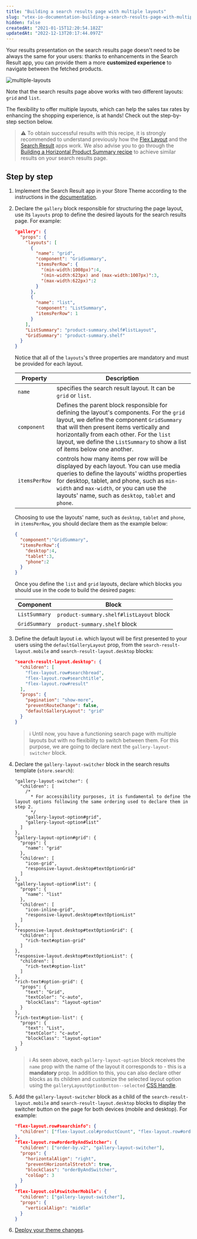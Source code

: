```yaml
---
title: "Building a search results page with multiple layouts"
slug: "vtex-io-documentation-building-a-search-results-page-with-multiple-layouts"
hidden: false
createdAt: "2021-01-15T12:20:54.182Z"
updatedAt: "2022-12-13T20:17:44.097Z"
---
```


Your results presentation on the search results page doesn't need to be always the same for your users: thanks to enhancements in the Search Result app, you can provide them a more **customized experience** to navigate between the fetched products.

![multiple-layouts](https://cdn.jsdelivr.net/gh/vtexdocs/dev-portal-content@main/images/vtex-io-documentation-building-a-search-results-page-with-multiple-layouts-0.png)

Note that the search results page above works with two different layouts: `grid` and `list`.

The flexibility to offer multiple layouts, which can help the sales tax rates by enhancing the shopping experience, is at hands! Check out the step-by-step section below.

> ⚠️ To obtain successful results with this recipe, it is strongly recommended to understand previously how the [Flex Layout](https://developers.vtex.com/docs/apps/vtex.flex-layout) and the [Search Result](https://developers.vtex.com/docs/apps/vtex.search-result) apps work. We also advise you to go through the [Building a Horizontal Product Summary recipe](https://developers.vtex.com/docs/guides/vtex-io-documentation-building-a-horizontal-product-summary) to achieve similar results on your search results page.

## Step by step

1. Implement the Search Result app in your Store Theme according to the instructions in the [documentation](https://developers.vtex.com/docs/apps/vtex.search-result/).
2. Declare the `gallery` block responsible for structuring the page layout, use its `layouts` prop to define the desired layouts for the search results page. For example:

    ```json
    "gallery": {
      "props": {
        "layouts": [
          {
            "name": "grid",
            "component": "GridSummary",
            "itemsPerRow": {
              "(min-width:1008px)":4,
              "(min-width:623px) and (max-width:1007px)":3,
              "(max-width:622px)":2
            }
          },
          {
            "name": "list",
            "component": "ListSummary",
            "itemsPerRow": 1
          }
        ],
        "ListSummary": "product-summary.shelf#listLayout",
        "GridSummary": "product-summary.shelf"
      }
    }
    ```

    Notice that all of the `layouts`'s three properties are mandatory and must be provided for each layout.

    | Property      | Description                                                                                                                                                                                                                                                                                                     |
    | ------------- | --------------------------------------------------------------------------------------------------------------------------------------------------------------------------------------------------------------------------------------------------------------------------------------------------------------- |
    | `name`        | specifies the search result layout. It can be `grid` or `list`.                                                                                                                                                                                                                                                 |
    | `component`   | Defines the parent block responsible for defining the layout's components. For the `grid` layout, we define the component `GridSummary` that will then present items vertically and horizontally from each other. For the `list` layout, we define the `ListSummary` to show a list of items below one another. |
    | `itemsPerRow` | controls how many items per row will be displayed by each layout. You can use media queries to define the layouts' widths properties for desktop, tablet, and phone, such as `min-width` and `max-width`, or you can use the layouts' name, such as `desktop`, `tablet` and `phone`.                            |

    Choosing to use the layouts' name, such as `desktop`, `tablet` and `phone`, in `itemsPerRow`, you should declare them as the example below:

    ```json
    {
      "component":"GridSummary",
      "itemsPerRow":{
        "desktop":4,
        "tablet":3,
        "phone":2
      }
    }
    ```

    Once you define the `list` and `grid` layouts, declare which blocks you should use in the code to build the desired pages:

    | Component     | Block                                    |
    | ------------- | ---------------------------------------- |
    | `ListSummary` | `product-summary.shelf#listLayout` block |
    | `GridSummary` | `product-summary.shelf` block            |

3. Define the default layout i.e. which layout will be first presented to your users using the `defaultGalleryLayout` prop, from the `search-result-layout.mobile` and `search-result-layout.desktop` blocks:

    ```json
    "search-result-layout.desktop": {
      "children": [
        "flex-layout.row#searchbread",
        "flex-layout.row#searchtitle",
        "flex-layout.row#result"
      ],
      "props": {
        "pagination": "show-more",
        "preventRouteChange": false,
        "defaultGalleryLayout": "grid"
      }
    }
    ```

    > ℹ️ Until now, you have a functioning search page with multiple layouts but with no flexibility to switch between them. For this purpose, we are going to declare next the `gallery-layout-switcher` block.

4. Declare the `gallery-layout-switcher` block in the search results template (`store.search`):

    ```jsonc
    "gallery-layout-switcher": {
      "children": [
        /*
          * For accessibility purposes, it is fundamental to define the layout options following the same ordering used to declare them in step 2.
          */
        "gallery-layout-option#grid",
        "gallery-layout-option#list"
      ]
    },
    "gallery-layout-option#grid": {
      "props": {
        "name": "grid"
      },
      "children": [
        "icon-grid",
        "responsive-layout.desktop#textOptionGrid"
      ]
    },
    "gallery-layout-option#list": {
      "props": {
        "name": "list"
      },
      "children": [
        "icon-inline-grid",
        "responsive-layout.desktop#textOptionList"
      ]
    },
    "responsive-layout.desktop#textOptionGrid": {
      "children": [
        "rich-text#option-grid"
      ]
    },
    "responsive-layout.desktop#textOptionList": {
      "children": [
        "rich-text#option-list"
      ]
    },
    "rich-text#option-grid": {
      "props": {
        "text": "Grid",
        "textColor": "c-auto",
        "blockClass": "layout-option"
      }
    },
    "rich-text#option-list": {
      "props": {
        "text": "List",
        "textColor": "c-auto",
        "blockClass": "layout-option"
      }
    }
    ```

    > ℹ️ As seen above, each `gallery-layout-option` block receives the `name` prop with the name of the layout it corresponds to - this is a **mandatory** prop. In addition to this, you can also declare other blocks as its children and customize the selected layout option using the `galleryLayoutOptionButton--selected` [CSS Handle](https://developers.vtex.com/docs/guides/vtex-io-documentation-using-css-handles-for-store-customization/).

5. Add the `gallery-layout-switcher` block as a child of the `search-result-layout.mobile` and `search-result-layout.desktop` blocks to display the switcher button on the page for both devices (mobile and desktop). For example:

    ```json
    "flex-layout.row#searchinfo": {
      "children": ["flex-layout.col#productCount", "flex-layout.row#orderByAndSwitcher"]
    },
    "flex-layout.row#orderByAndSwitcher": {
      "children": ["order-by.v2", "gallery-layout-switcher"],
      "props": {
        "horizontalAlign": "right",
        "preventHorizontalStretch": true,
        "blockClass": "orderByAndSwitcher",
        "colGap": 3
      }
    }
    "flex-layout.col#switcherMobile": {
      "children": ["gallery-layout-switcher"],
      "props": {
        "verticalAlign": "middle"
      }
    }
    ```

6. [Deploy your theme changes](https://developers.vtex.com/docs/guides/vtex-io-documentation-making-your-theme-content-public).
